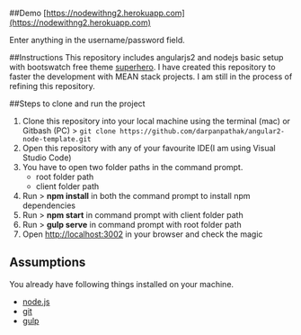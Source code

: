 ##Demo
[https://nodewithng2.herokuapp.com](https://nodewithng2.herokuapp.com)

Enter anything in the username/password field. 

##Instructions
This repository includes angularjs2 and nodejs basic setup with bootswatch free theme [superhero](http://bootswatch.com/superhero/). I have created this repository to faster the development with MEAN stack projects. I am still in the process of refining this repository.

##Steps to clone and run the project
1. Clone this repository into your local machine using the terminal (mac) or Gitbash (PC) > `git clone https://github.com/darpanpathak/angular2-node-template.git`
2. Open this repository with any of your favourite IDE(I am using Visual Studio Code)
3. You have to open two folder paths in the command prompt.
    - root folder path 
    - client folder path
4. Run > **npm install** in both the command prompt to install npm dependencies 
5. Run > **npm start** in command prompt with client folder path 
6. Run > **gulp serve** in command prompt with root folder path
7. Open [http://localhost:3002](http://localhost:3002) in your browser and check the magic

## Assumptions
You already have following things installed on your machine.

- [node.js](http://nodejs.org/)
- [git](http://git-scm.com/)
- [gulp](http://gulpjs.com/)
  
